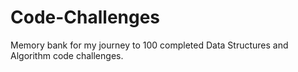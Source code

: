 # Code-Challenges
Memory bank for my journey to 100 completed Data Structures and Algorithm code challenges.
